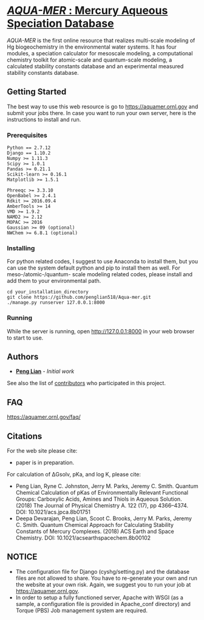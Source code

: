 # [*AQUA-MER* : Mercury Aqueous Speciation Database](https://aquamer.ornl.gov/)

*AQUA-MER* is the first online resource that realizes multi-scale modeling of Hg biogeochemistry in the environmental water systems. It has four modules, a speciation calculator for mesoscale modeling, a computational chemistry toolkit for atomic-scale and quantum-scale modeling, a calculated stability constants database and an experimental measured stability constants database.

## Getting Started

The best way to use this web resource is go to https://aquamer.ornl.gov and submit your jobs there. In case you want to run your own server, here is the instructions to install and run.

### Prerequisites

```
Python == 2.7.12
Django == 1.10.2
Numpy >= 1.11.3
Scipy >= 1.0.1
Pandas >= 0.21.1
Scikit-learn >= 0.16.1
Matplotlib >= 1.5.1

Phreeqc >= 3.3.10
OpenBabel >= 2.4.1
Rdkit >= 2016.09.4
AmberTools >= 14
VMD >= 1.9.2
NAMD2 >= 2.12
MOPAC >= 2016
Gaussian >= 09 (optional)
NWChem >= 6.8.1 (optional)
```

### Installing

For python related codes, I suggest to use Anaconda to install them, but you can use the system default python and pip to install them as well. For meso-/atomic-/quantum- scale modeling related codes, please install and add them to your environmental path.

```
cd your_installation_directory
git clone https://github.com/penglian518/Aqua-mer.git
./manage.py runserver 127.0.0.1:8000
```

### Running

While the server is running, open http://127.0.0.1:8000 in your web browser to start to use.

## Authors

* **[Peng Lian](https://github.com/penglian518)** - *Initial work*

See also the list of [contributors](https://github.com/penglian518/Aqua-mer/graphs/contributors) who participated in this project.

## FAQ

https://aquamer.ornl.gov/faq/

## Citations

For the web site please cite:
* paper is in preparation.

For calculation of ΔGsolv, pKa, and log K, please cite:
* Peng Lian, Ryne C. Johnston, Jerry M. Parks, Jeremy C. Smith. Quantum Chemical Calculation of pKas of Environmentally Relevant Functional Groups: Carboxylic Acids, Amines and Thiols in Aqueous Solution. (2018) The Journal of Physical Chemistry A. 122 (17), pp 4366–4374. DOI: 10.1021/acs.jpca.8b01751
* Deepa Devarajan, Peng Lian, Scoot C. Brooks, Jerry M. Parks, Jeremy C. Smith. Quantum Chemical Approach for Calculating Stability Constants of Mercury Complexes. (2018) ACS Earth and Space Chemistry. DOI: 10.1021/acsearthspacechem.8b00102


## NOTICE

* The configuration file for Django (cyshg/setting.py) and the database files are not allowed to share. You have to re-generate your own and run the website at your own risk. Again, we suggest you to run your job at https://aquamer.ornl.gov.
* In order to setup a fully functioned server, Apache with WSGI (as a sample, a configuration file is provided in Apache_conf directory) and Torque (PBS) Job management system are required.